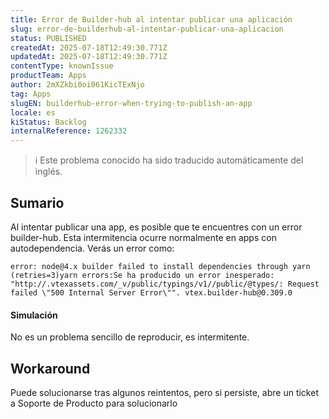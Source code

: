 ```yaml
---
title: Error de Builder-hub al intentar publicar una aplicación
slug: error-de-builderhub-al-intentar-publicar-una-aplicacion
status: PUBLISHED
createdAt: 2025-07-18T12:49:30.771Z
updatedAt: 2025-07-18T12:49:30.771Z
contentType: knownIssue
productTeam: Apps
author: 2mXZkbi0oi061KicTExNjo
tag: Apps
slugEN: builderhub-error-when-trying-to-publish-an-app
locale: es
kiStatus: Backlog
internalReference: 1262332
---
```


>ℹ️ Este problema conocido ha sido traducido automáticamente del inglés.

## Sumario


Al intentar publicar una app, es posible que te encuentres con un error builder-hub. Esta intermitencia ocurre normalmente en apps con autodependencia. Verás un error como:


    error: node@4.x builder failed to install dependencies through yarn (retries=3)yarn errors:Se ha producido un error inesperado: "http://.vtexassets.com/_v/public/typings/v1//public/@types/: Request failed \"500 Internal Server Error\"". vtex.builder-hub@0.309.0



#### Simulación


No es un problema sencillo de reproducir, es intermitente.

## Workaround


Puede solucionarse tras algunos reintentos, pero si persiste, abre un ticket a Soporte de Producto para solucionarlo



